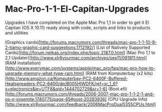 # Mac-Pro-1-1-El-Capitan-Upgrades
Upgrades I have completed on the Apple Mac Pro 1,1 in order to get it El Capitan (OS X 10.11) ready along with code, scripts and links to products and utilities

(Graphics cards)[http://forums.macrumors.com/threads/mac-pro-1-1-10-9-2-tiamo-graphic-card-suggestions.1712192/]
(List of Natively Supported Cards)[http://forum.netkas.org/index.php/topic,2187.0.html]
(Mac Pro 1,1 to 2,1 Updater)[http://www.xlr8yourmac.com/archives/sep11/091911.html]
(RAM Installation)[http://www.everymac.com/systems/apple/mac_pro/faq/mac-pro-how-to-upgrade-memory-what-type-ram.html]
(RAM from Komputerbay (x2 kits)[http://www.amazon.ca/Komputerbay-PC2-6400F-Buffered-Heatspreaders-PC2-6400/dp/B005HIWDFK/ref=sr_1_6?s=electronics&ie=UTF8&qid=1444702729&sr=1-6]
(Boot.efi)[http://forums.macrumors.com/threads/2006-2007-mac-pro-1-1-2-1-and-os-x-yosemite.1740775/page-65#post-20283936]
(CPU Upgrade Info)[http://www.xlr8yourmac.com/feedback/2006MacProDual5355CPUs.html]
